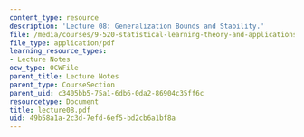 ```yaml
---
content_type: resource
description: 'Lecture 08: Generalization Bounds and Stability.'
file: /media/courses/9-520-statistical-learning-theory-and-applications-spring-2003/49b58a1a2c3d7efd6ef5bd2cb6a1bf8a_lecture08.pdf
file_type: application/pdf
learning_resource_types:
- Lecture Notes
ocw_type: OCWFile
parent_title: Lecture Notes
parent_type: CourseSection
parent_uid: c3405bb5-75a1-6db6-0da2-86904c35ff6c
resourcetype: Document
title: lecture08.pdf
uid: 49b58a1a-2c3d-7efd-6ef5-bd2cb6a1bf8a
---
```

